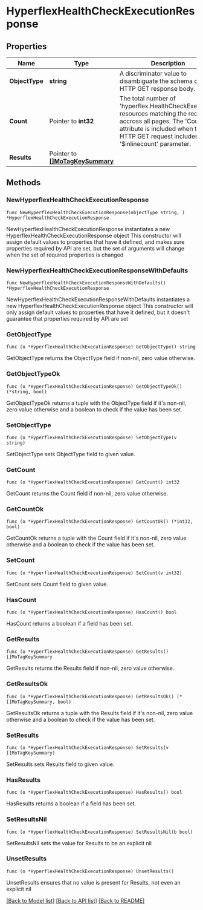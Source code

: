 # HyperflexHealthCheckExecutionResponse

## Properties

Name | Type | Description | Notes
------------ | ------------- | ------------- | -------------
**ObjectType** | **string** | A discriminator value to disambiguate the schema of a HTTP GET response body. | 
**Count** | Pointer to **int32** | The total number of &#39;hyperflex.HealthCheckExecution&#39; resources matching the request, accross all pages. The &#39;Count&#39; attribute is included when the HTTP GET request includes the &#39;$inlinecount&#39; parameter. | [optional] 
**Results** | Pointer to [**[]MoTagKeySummary**](MoTagKeySummary.md) |  | [optional] 

## Methods

### NewHyperflexHealthCheckExecutionResponse

`func NewHyperflexHealthCheckExecutionResponse(objectType string, ) *HyperflexHealthCheckExecutionResponse`

NewHyperflexHealthCheckExecutionResponse instantiates a new HyperflexHealthCheckExecutionResponse object
This constructor will assign default values to properties that have it defined,
and makes sure properties required by API are set, but the set of arguments
will change when the set of required properties is changed

### NewHyperflexHealthCheckExecutionResponseWithDefaults

`func NewHyperflexHealthCheckExecutionResponseWithDefaults() *HyperflexHealthCheckExecutionResponse`

NewHyperflexHealthCheckExecutionResponseWithDefaults instantiates a new HyperflexHealthCheckExecutionResponse object
This constructor will only assign default values to properties that have it defined,
but it doesn't guarantee that properties required by API are set

### GetObjectType

`func (o *HyperflexHealthCheckExecutionResponse) GetObjectType() string`

GetObjectType returns the ObjectType field if non-nil, zero value otherwise.

### GetObjectTypeOk

`func (o *HyperflexHealthCheckExecutionResponse) GetObjectTypeOk() (*string, bool)`

GetObjectTypeOk returns a tuple with the ObjectType field if it's non-nil, zero value otherwise
and a boolean to check if the value has been set.

### SetObjectType

`func (o *HyperflexHealthCheckExecutionResponse) SetObjectType(v string)`

SetObjectType sets ObjectType field to given value.


### GetCount

`func (o *HyperflexHealthCheckExecutionResponse) GetCount() int32`

GetCount returns the Count field if non-nil, zero value otherwise.

### GetCountOk

`func (o *HyperflexHealthCheckExecutionResponse) GetCountOk() (*int32, bool)`

GetCountOk returns a tuple with the Count field if it's non-nil, zero value otherwise
and a boolean to check if the value has been set.

### SetCount

`func (o *HyperflexHealthCheckExecutionResponse) SetCount(v int32)`

SetCount sets Count field to given value.

### HasCount

`func (o *HyperflexHealthCheckExecutionResponse) HasCount() bool`

HasCount returns a boolean if a field has been set.

### GetResults

`func (o *HyperflexHealthCheckExecutionResponse) GetResults() []MoTagKeySummary`

GetResults returns the Results field if non-nil, zero value otherwise.

### GetResultsOk

`func (o *HyperflexHealthCheckExecutionResponse) GetResultsOk() (*[]MoTagKeySummary, bool)`

GetResultsOk returns a tuple with the Results field if it's non-nil, zero value otherwise
and a boolean to check if the value has been set.

### SetResults

`func (o *HyperflexHealthCheckExecutionResponse) SetResults(v []MoTagKeySummary)`

SetResults sets Results field to given value.

### HasResults

`func (o *HyperflexHealthCheckExecutionResponse) HasResults() bool`

HasResults returns a boolean if a field has been set.

### SetResultsNil

`func (o *HyperflexHealthCheckExecutionResponse) SetResultsNil(b bool)`

 SetResultsNil sets the value for Results to be an explicit nil

### UnsetResults
`func (o *HyperflexHealthCheckExecutionResponse) UnsetResults()`

UnsetResults ensures that no value is present for Results, not even an explicit nil

[[Back to Model list]](../README.md#documentation-for-models) [[Back to API list]](../README.md#documentation-for-api-endpoints) [[Back to README]](../README.md)


